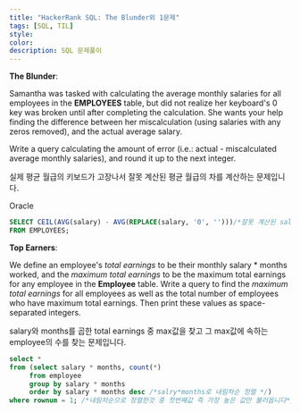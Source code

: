 ```yaml
---
title: "HackerRank SQL: The Blunder외 1문제"
tags: [SQL, TIL]
style:
color:
description: SQL 문제풀이
---
```

**The Blunder**: <br/>

Samantha was tasked with calculating the average monthly salaries for all employees in the **EMPLOYEES** table, but did not realize her keyboard's 0 key was broken until after completing the calculation. She wants your help finding the difference between her miscalculation (using salaries with any zeros removed), and the actual average salary.

Write a query calculating the amount of error (i.e.: actual - miscalculated average monthly salaries), and round it up to the next integer.

실제 평균 월급의 키보드가 고장나서 잘못 계산된 평균 월급의 차를 계산하는 문제입니다.

Oracle

```sql
SELECT CEIL(AVG(salary) - AVG(REPLACE(salary, '0', '')))/*잘못 계산된 salary는 키보드가 0이 고장나 있기 때문에 0을 없앤다*/
FROM EMPLOYEES;
```

**Top Earners**:

We define an employee's *total earnings* to be their monthly salary * months worked, and the *maximum total earnings* to be the maximum total earnings for any employee in the **Employee** table. Write a query to find the *maximum total earnings* for all employees as well as the total number of employees who have maximum total earnings. Then print these values as space-separated integers.

salary와 months를 곱한 total earnings 중 max값을 찾고 그 max값에 속하는 employee의 수를 찾는 문제입니다.

```sql
select *
from (select salary * months, count(*)
     from employee
     group by salary * months
     order by salary * months desc /*salry*months로 내림차순 정렬 */)
where rownum = 1; /*내림차순으로 정렬한것 중 첫번째값 즉 가장 높은 값만 불러옵니다*/
```

